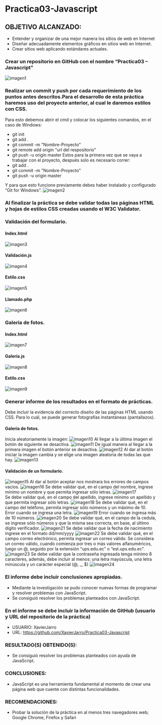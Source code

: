 # Practica03-Javascript

## OBJETIVO ALCANZADO:

- Entender y organizar de una mejor manera los sitios de web en Internet
-	Diseñar adecuadamente elementos gráficos en sitios web en Internet.
-	Crear sitios web aplicando estándares actuales.


### Crear un repositorio en GitHub con el nombre “Practica03 – Javascript” 
![imagen1](https://github.com/XavierJarro/prueba/blob/master/imagenes/imagen1.png)
### Realizar un commit y push por cada requerimiento de los puntos antes descritos.Para el desarrollo de esta práctica haremos uso del proyecto anterior, al cual le daremos estilos con CSS.
Para esto debemos abrir el cmd y colocar los siguientes comandos, en el caso de Windows:
- git init
- git add .
- git commit -m "Nombre-Proyecto"
- git remote add origin “url del respositorio”
- git push -u origin master
Estos para la primera vez que se vaya a trabajar con el proyecto, después solo es necesario correr:
- git add .
- git commit -m "Nombre-Proyecto"
- git push -u origin master

Y para que esto funcione previamente debes haber instalado y configurado “Git for Windows”.
![imagen2](https://github.com/XavierJarro/prueba/blob/master/imagenes/imagen2.png)
### Al finalizar la práctica se debe validar todas las páginas HTML y hojas de estilos CSS creadas usando el W3C Validator.

### Validación del formulario.

#### Index.html
![imagen3](https://github.com/XavierJarro/prueba/blob/master/imagenes/imagen3.png)
#### Validación.js
![imagen4](https://github.com/XavierJarro/prueba/blob/master/imagenes/imagen4.png)
#### Estilo.css
![imagen5](https://github.com/XavierJarro/prueba/blob/master/imagenes/imagen5.png)
#### Llamado.php
![imagen6](https://github.com/XavierJarro/prueba/blob/master/imagenes/imagen6.png)
### Galeria de fotos.
#### Index.html
![imagen7](https://github.com/XavierJarro/prueba/blob/master/imagenes/imagen7.png)
#### Galería.js
![imagen8](https://github.com/XavierJarro/prueba/blob/master/imagenes/imagen8.png)
#### Estilo.css
![imagen9](https://github.com/XavierJarro/prueba/blob/master/imagenes/imagen9.png)

### Generar informe de los resultados en el formato de prácticas. 
Debe incluir la evidencia del correcto diseño de las páginas HTML usando CSS. Para lo cuál, se puede generar fotografías instantáneas (pantallazos). 

#### Galería de fotos.
Inicia aleatoriamente la imagen:
![imagen10](https://github.com/XavierJarro/prueba/blob/master/imagenes/imagen10.png)
Al llegar a la última imagen el botón de siguiente se desactiva.
![imagen11](https://github.com/XavierJarro/prueba/blob/master/imagenes/imagen11.png)
De igual manera al llegar a la primera imagen el botón anterior se desactiva.
![imagen12](https://github.com/XavierJarro/prueba/blob/master/imagenes/imagen12.png)
Al dar al botón iniciar la imagen cambia y se elige una imagen aleatoria de todas las que hay.
![imagen13](https://github.com/XavierJarro/prueba/blob/master/imagenes/imagen13.png)
#### Validación de un formulario.
![imagen15](https://github.com/XavierJarro/prueba/blob/master/imagenes/imagen15.png)
Al dar al botón aceptar nos mostrara los errores de campos vacíos.
![imagen16](https://github.com/XavierJarro/prueba/blob/master/imagenes/imagen16.png)
Se debe validar qué, en el campo del nombre, ingrese mínimo un nombre y que permita ingresar sólo letras. 
![imagen17](https://github.com/XavierJarro/prueba/blob/master/imagenes/imagen17.png)  
Se debe validar qué, en el campo del apellido, ingrese mínimo un apellido y que permita ingresar sólo letras.
![imagen18](https://github.com/XavierJarro/prueba/blob/master/imagenes/imagen18.png)
Se debe validar qué, en el campo del teléfono, permita ingresar sólo números y un máximo de 10.
Error cuando se ingresa una letra.
![imagen19](https://github.com/XavierJarro/prueba/blob/master/imagenes/imagen19.png)
Error cuando se ingresa más de 10 números.
![imagen20](https://github.com/XavierJarro/prueba/blob/master/imagenes/imagen02.png)
Se debe validar qué, en el campo de la cedula, se ingrese sólo números y que la misma sea correcta, en base, al último dígito verificador. 
![imagen21](https://github.com/XavierJarro/prueba/blob/master/imagenes/imagen21.png)
Se debe validar que la fecha de nacimiento ingrese en el formato dd/mm/yyyy
![imagen22](https://github.com/XavierJarro/prueba/blob/master/imagenes/imagen22.png)
Se debe validar qué, en el campo correo electrónico, permita ingresar un correo válido. Se considera un correo válido, cuando comienza por tres o más valores alfanuméricos, luego un @, seguido por la extensión “ups.edu.ec” o “est.ups.edu.ec”. 
![imagen23](https://github.com/XavierJarro/prueba/blob/master/imagenes/imagen23.png)
Se debe validar que la contraseña ingresada tenga mínimo 8 caracteres, además, debe incluir al menos: una letra mayúscula, una letra minúscula y un carácter especial (@, _, $) 
![imagen24](https://github.com/XavierJarro/prueba/blob/master/imagenes/imagen24.png)

### El informe debe incluir conclusiones apropiadas. 
- Mediante la investigación se pudo conocer nuevas formas de programar y resolver problemas con JavaScript.
- Se consiguió resolver los problemas planteados con JavaScript.


### En el informe se debe incluir la información de GitHub (usuario y URL del repositorio de la práctica) 
- USUARIO: XavierJarro
- URL: https://github.com/XavierJarro/Practica03-Javascript

### RESULTADO(S) OBTENIDO(S):
-	Se consiguió resolver los problemas planteados con ayuda de JavaScript.

### CONCLUSIONES:
-	JavaScript es una herramienta fundamental al momento de crear una página web que cuente con distintas funcionalidades.

### RECOMENDACIONES:
-	Probar la solución de la práctica en al menos tres navegadores web; Google Chrome, Firefox y Safari 



